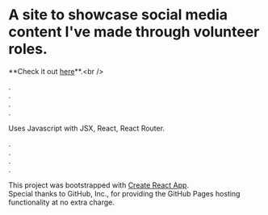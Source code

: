 # A site to showcase social media content I've made through volunteer roles.

**Check it out [here](https://jillbreau.github.io/rebus/ "https://jillbreau.github.io/rebus/")**.<br />

.<br />
.<br />
.<br />
.<br />

Uses Javascript with JSX, React, React Router.

.<br />
.<br />
.<br />
.<br />

This project was bootstrapped with [Create React App](https://github.com/facebook/create-react-app).<br />
Special thanks to GitHub, Inc., for providing the GitHub Pages hosting functionality at no extra charge.

